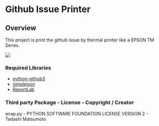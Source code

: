 Github Issue Printer
====================

Overview
--------

This project is print the github issue by thermal printer like a EPSON TM Series.

![](https://github.com/Atrac613/Github-Issue-Printer/raw/master/Github-Issue-Printer/IMG_3094.jpg)

### Required Libraries

* [python-github3]
* [simplejson]
* [ReportLab]

[python-github3]: https://github.com/ChristopherMacGown/python-github3
[simplejson]: https://github.com/simplejson/simplejson
[ReportLab]: http://www.reportlab.com/software/opensource/rl-toolkit/download/

### Third party Package - License - Copyright / Creator

wrap.py - PYTHON SOFTWARE FOUNDATION LICENSE VERSION 2 - Tadashi Matsumoto

